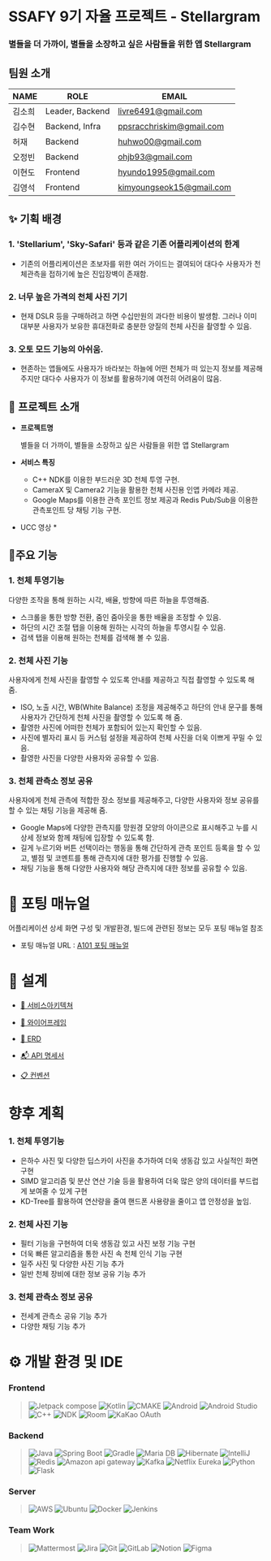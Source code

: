 # SSAFY 9기 자율 프로젝트 - Stellargram

### 별들을 더 가까이, 별들을 소장하고 싶은 사람들을 위한 앱 Stellargram

## 팀원 소개

| NAME | ROLE            | EMAIL                    |
|------|-----------------|--------------------------|
| 김소희  | Leader, Backend | livre6491@gmail.com                         |
| 김수현  | Backend, Infra  | ppsracchriskim@gmail.com |
| 허재   | Backend         | huhwo00@gmail.com                         |
| 오정빈  | Backend         | ohjb93@gmail.com                         |
| 이현도  | Frontend        |  hyundo1995@gmail.com                        |
| 김영석  | Frontend        | kimyoungseok15@gmail.com                         |

## ✨ 기획 배경
### 1. 'Stellarium', 'Sky-Safari' 등과 같은 기존 어플리케이션의 한계
- 기존의 어플리케이션은 초보자를 위한 여러 가이드는 결여되어 대다수 사용자가 천체관측을 접하기에 높은 진입장벽이 존재함. 
### 2. 너무 높은 가격의 천체 사진 기기
- 현재 DSLR 등을 구매하려고 하면 수십만원의 과다한 비용이 발생함. 그러나 이미 대부분 사용자가 보유한 휴대전화로 충분한 양질의 천체 사진을 촬영할 수 있음. 
### 3. 오토 모드 기능의 아쉬움.
- 현존하는 앱들에도 사용자가 바라보는 하늘에 어떤 천체가 떠 있는지 정보를 제공해주지만 대다수 사용자가 이 정보를 활용하기에 여전히 어려움이 많음. 

## 📆 프로젝트 소개
* **프로젝트명**

  별들을 더 가까이, 별들을 소장하고 싶은 사람들을 위한 앱 Stellargram

* **서비스 특징** 

  * C++ NDK를 이용한 부드러운 3D 천체 투영 구현.
  * CameraX 및 Camera2 기능을 활용한 천체 사진용 인앱 카메라 제공.
  * Google Maps를 이용한 관측 포인트 정보 제공과 Redis Pub/Sub을 이용한 관측포인트 당 채팅 기능 구현.
* UCC 영상
  * 

## 🙌주요 기능
### 1. 천체 투영기능
다양한 조작을 통해 원하는 시각, 배율, 방향에 따른 하늘을 투영해줌.

- 스크롤을 통한 방향 전환, 줌인 줌아웃을 통한 배율을 조정할 수 있음.
- 하단의 시간 조절 탭을 이용해 원하는 시각의 하늘을 투영시킬 수 있음.
- 검색 탭을 이용해 원하는 천체를 검색해 볼 수 있음. 

### 2. 천체 사진 기능
사용자에게 천체 사진을 촬영할 수 있도록 안내를 제공하고 직접 촬영할 수 있도록 해 줌. 

- ISO, 노출 시간, WB(White Balance) 조정을 제공해주고 하단의 안내 문구를 통해 사용자가 간단하게 천체 사진을 촬영할 수 있도록 해 줌.
- 촬영한 사진에 어떠한 천체가 포함되어 있는지 확인할 수 있음.
- 사진에 별자리 표시 등 커스텀 설정을 제공하여 천체 사진을 더욱 이쁘게 꾸밀 수 있음.
- 촬영한 사진을 다양한 사용자와 공유할 수 있음. 

### 3. 천체 관측소 정보 공유
사용자에게 천체 관측에 적합한 장소 정보를 제공해주고, 다양한 사용자와 정보 공유를 할 수 있는 채팅 기능을 제공해 줌.

- Google Maps에 다양한 관측지를 망원경 모양의 아이콘으로 표시해주고 누를 시 상세 정보와 함께 채팅에 입장할 수 있도록 함.
- 길게 누르기와 버튼 선택이라는 행동을 통해 간단하게 관측 포인트 등록을 할 수 있고, 별점 및 코멘트를 통해 관측지에 대한 평가를 진행할 수 있음. 
- 채팅 기능을 통해 다양한 사용자와 해당 관측지에 대한 정보를 공유할 수 있음. 

# 📄 포팅 매뉴얼
어플리케이션 상세 화면 구성 및 개발환경, 빌드에 관련된 정보는 모두 포팅 매뉴얼 참조

- 포팅 매뉴얼 URL : [A101 포팅 매뉴얼](www.naver.com)

# 💁 설계
- [🧱 서비스아키텍쳐](https://potent-light-313.notion.site/60bdd82c4c284937828c88f02d6b705b?pvs=4)
  
- [📱 와이어프레임](https://www.figma.com/file/8HSSYFTxHEk9PhSd8cHjbh/Stellargram?type=design&node-id=0-1&mode=design)
  
- [🎨 ERD](https://potent-light-313.notion.site/ERD-7b2964c873e14f5ca58acee060f8f0a4?pvs=4)
  
- [📬 API 명세서](https://potent-light-313.notion.site/API-10bb1c1e8cbd40e9b7701a2e90bad9d8?pvs=4)
  
- [📋 컨벤션](https://potent-light-313.notion.site/Convention-bdade896368546fe8ae8f57ac4e02a4b?pvs=4)  


# 향후 계획

### 1. 천체 투영기능
- 은하수 사진 및 다양한 딥스카이 사진을 추가하여 더욱 생동감 있고 사실적인 화면 구현
- SIMD 알고리즘 및 분산 연산 기술 등을 활용하여 더욱 많은 양의 데이터를 부드럽게 보여줄 수 있게 구현
- KD-Tree를 활용하여 연산량을 줄여 핸드폰 사용량을 줄이고 앱 안정성을 높임.

### 2. 천체 사진 기능
- 필터 기능을 구현하여 더욱 생동감 있고 사진 보정 기능 구현
- 더욱 빠른 알고리즘을 통한 사진 속 천체 인식 기능 구현
- 일주 사진 및 다양한 사진 기능 추가
- 일반 천체 장비에 대한 정보 공유 기능 추가

### 3. 천체 관측소 정보 공유
- 전세계 관측소 공유 기능 추가
- 다양한 채팅 기능 추가

# ⚙ 개발 환경 및 IDE

### Frontend  
> ![Jetpack compose](https://img.shields.io/badge/Jetpack_Compose-4285F4?style=for-the-badge&logo=jetpackcompose&logoColor=white)
![Kotlin](https://img.shields.io/badge/Kotlin-7F52FF?style=for-the-badge&logo=kotlin&logoColor=white)
![CMAKE](https://img.shields.io/badge/Cmake-064F8C?style=for-the-badge&logo=cmake&logoColor=white)
![Android](https://img.shields.io/badge/android-3DDC84?style=for-the-badge&logo=android&logoColor=white)
![Android Studio](https://img.shields.io/badge/android_studio-3DDC84?style=for-the-badge&logo=androidstudio&logoColor=white)
![C++](https://img.shields.io/badge/C++-00599C?style=for-the-badge&logo=cplusplus&logoColor=white)
![NDK](https://img.shields.io/badge/ndk-%23593d88.svg?style=for-the-badge&logo=android&logoColor=white)
![Room](https://img.shields.io/badge/room-%23593d88.svg?style=for-the-badge&logo=android&logoColor=white)
![KaKao OAuth](https://img.shields.io/badge/kakao_oauth-ffcd00?style=for-the-badge&logo=kakao&logoColor=white)

### Backend
> ![Java](https://img.shields.io/badge/java-%23ED8B00.svg?style=for-the-badge&logo=openjdk&logoColor=white)
![Spring Boot](https://camo.githubusercontent.com/d04cac57f1f6d0a39ebd084333a6e4d93081a42c9e5aa1b3b511e75ad1a1e20f/68747470733a2f2f696d672e736869656c64732e696f2f62616467652f537072696e675f426f6f742d3644423333463f7374796c653d666f722d7468652d6261646765266c6f676f3d537072696e67426f6f74266c6f676f436f6c6f723d7768697465)
![Gradle](https://camo.githubusercontent.com/ce0bfcaef68659861b497d6dfc5b8b783c2955705472b4e55151f196347d9271/68747470733a2f2f696d672e736869656c64732e696f2f62616467652f477261646c652d4633373434303f7374796c653d666f722d7468652d6261646765266c6f676f3d477261646c65266c6f676f436f6c6f723d7768697465)
![Maria DB](https://img.shields.io/badge/mariadb-003545?style=for-the-badge&logo=mariadb&logoColor=#003545)
![Hibernate](https://img.shields.io/badge/Hibernate-59666C?style=for-the-badge&logo=Hibernate&logoColor=white)
![IntelliJ](https://camo.githubusercontent.com/d479352761a86806b779129f4be8909d1c8c1fb1e2805bbd86cacd276f831cfa/68747470733a2f2f696d672e736869656c64732e696f2f62616467652f496e74656c6c696a5f494445412d3337373641423f7374796c653d666f722d7468652d6261646765266c6f676f3d496e74656c6c696a49444541266c6f676f436f6c6f723d7768697465)
![Redis](https://img.shields.io/badge/Redis-DC382D?style=for-the-badge&logo=redis&logoColor=white)
![Amazon api gateway](https://img.shields.io/badge/amazon_api_gateway-FF4F8B?style=for-the-badge&logo=amazonapigateway&logoColor=white)
![Kafka](https://img.shields.io/badge/apache_kafka-231F20?style=for-the-badge&logo=apachekafka&logoColor=white)
![Netflix Eureka](https://img.shields.io/badge/netflix_eureka-E50914?style=for-the-badge&logo=netflix&logoColor=white)
![Python](https://img.shields.io/badge/python-3776AB?style=for-the-badge&logo=python&logoColor=white)
![Flask](https://img.shields.io/badge/flask-000000?style=for-the-badge&logo=flask&logoColor=white)

### Server
> ![AWS](https://img.shields.io/badge/AWS-%23FF9900.svg?style=for-the-badge&logo=amazon-aws&logoColor=white)
![Ubuntu](https://img.shields.io/badge/Ubuntu-E95420?style=for-the-badge&logo=ubuntu&logoColor=white)
![Docker](https://img.shields.io/badge/docker-%230db7ed.svg?style=for-the-badge&logo=docker&logoColor=white)
![Jenkins](https://camo.githubusercontent.com/9cadc6063746e385b3916ea6ee991ec8eea88306de9208ccf5a94111c0ddf6ee/68747470733a2f2f696d672e736869656c64732e696f2f62616467652f4a656e6b696e732d4432343933393f7374796c653d666f722d7468652d6261646765266c6f676f3d4a656e6b696e73266c6f676f436f6c6f723d7768697465)

### Team Work
> ![Mattermost](https://camo.githubusercontent.com/04ce7d705b23f2f899a4acd58de46152ea9ab352ce310182432c59db1bd3e74e/68747470733a2f2f696d672e736869656c64732e696f2f62616467652f4d61747465724d4f53542d3030393638383f7374796c653d666f722d7468652d6261646765266c6f676f3d4d61747465726d6f7374266c6f676f436f6c6f723d7768697465)
![Jira](https://img.shields.io/badge/jira-%230A0FFF.svg?style=for-the-badge&logo=jira&logoColor=white)
![Git](https://img.shields.io/badge/git-%23F05033.svg?style=for-the-badge&logo=git&logoColor=white)
![GitLab](https://camo.githubusercontent.com/cb99570e6da369466c9991c5400a2516cec86a958fc80bc152dcdc020b5e581f/68747470733a2f2f696d672e736869656c64732e696f2f62616467652f6769746c61622d4643364432363f7374796c653d666f722d7468652d6261646765266c6f676f3d4769744c6162266c6f676f436f6c6f723d7768697465)
![Notion](https://camo.githubusercontent.com/e6016a8747f69a4f7c5cac44f04f81136a1294f2973f25a8d4c53651337a3d78/68747470733a2f2f696d672e736869656c64732e696f2f62616467652f4e6f74696f6e2d4546313937303f7374796c653d666f722d7468652d6261646765266c6f676f3d4e6f74696f6e266c6f676f436f6c6f723d7768697465)
![Figma](https://img.shields.io/badge/figma-%23F24E1E.svg?style=for-the-badge&logo=figma&logoColor=white)
  
